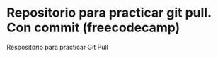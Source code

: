 # Repositorio para practicar git pull. Con commit (freecodecamp)
Respositorio para practicar Git Pull
